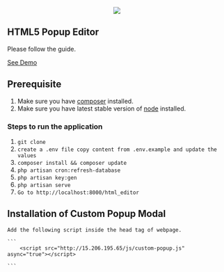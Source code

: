 <p align="center"><img src="https://laravel.com/assets/img/components/logo-laravel.svg"></p>

## HTML5 Popup Editor

Please follow the guide.

[See Demo](http://15.206.195.65)

## Prerequisite

1. Make sure you have [composer](https://getcomposer.org/download/) installed.
2. Make sure you have latest stable version of [node](https://nodejs.org/en/download/) installed.

### Steps to run the application

1. `git clone`
2. `create a .env file copy content from .env.example and update the values`
3. `composer install && composer update`
4. `php artisan cron:refresh-database`
5. `php artisan key:gen`
6. `php artisan serve`
7. `Go to http://localhost:8000/html_editor`


## Installation of Custom Popup Modal

    Add the following script inside the head tag of webpage.

    ```
        <script src="http://15.206.195.65/js/custom-popup.js" async="true"></script>

    ```


